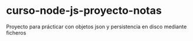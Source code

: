 # curso-node-js-proyecto-notas
Proyecto para prácticar con objetos json y persistencia en disco mediante ficheros
